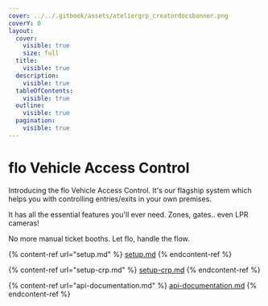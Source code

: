 ```yaml
---
cover: ../../.gitbook/assets/ateliergrp_creatordocsbanner.png
coverY: 0
layout:
  cover:
    visible: true
    size: full
  title:
    visible: true
  description:
    visible: true
  tableOfContents:
    visible: true
  outline:
    visible: true
  pagination:
    visible: true
---
```


# flo Vehicle Access Control

Introducing the flo Vehicle Access Control. It's our flagship system which helps you with controlling entries/exits in your own premises.

It has all the essential features you'll ever need. Zones, gates.. even LPR cameras!

No more manual ticket booths. Let flo, handle the flow.

{% content-ref url="setup.md" %}
[setup.md](setup.md)
{% endcontent-ref %}

{% content-ref url="setup-crp.md" %}
[setup-crp.md](setup-crp.md)
{% endcontent-ref %}

{% content-ref url="api-documentation.md" %}
[api-documentation.md](api-documentation.md)
{% endcontent-ref %}
